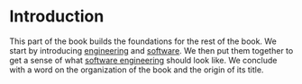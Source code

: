 # Introduction

This part of the book builds the foundations for the rest of the book.
We start by introducing [engineering](engineering.md) and [software](software.md).
We then put them together to get a sense of what [software engineering](software-engineering.md) should look like.
We conclude with a word on the organization of the book and the origin of its title.
